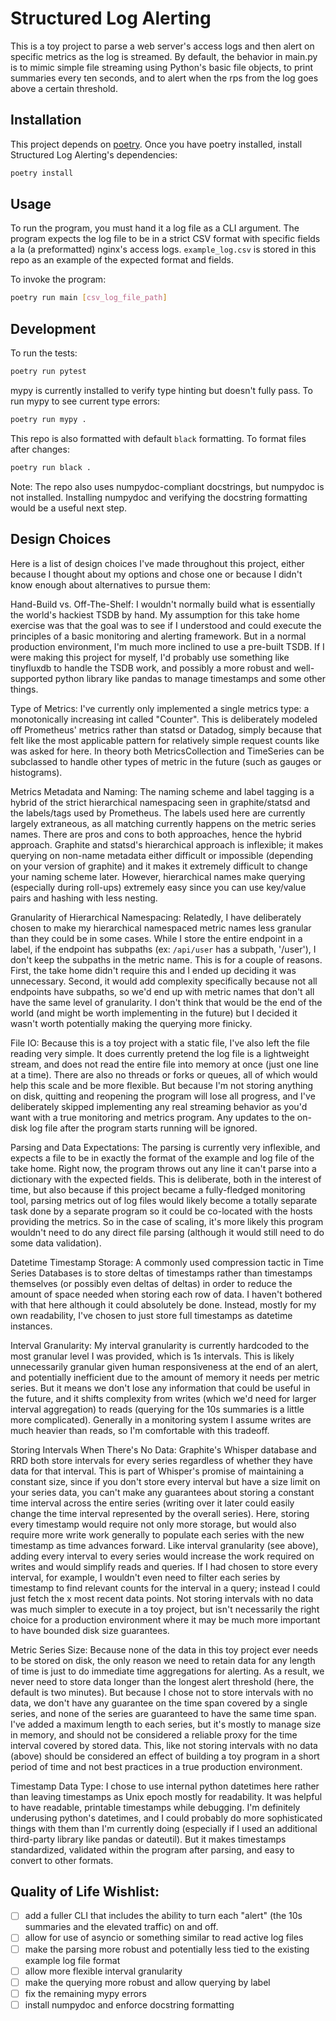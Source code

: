 # Structured Log Alerting

This is a toy project to parse a web server's access logs and then alert on specific metrics as the log is streamed. By default, the behavior in main.py is to mimic simple file streaming using Python's basic file objects, to print summaries every ten seconds, and to alert when the rps from the log goes above a certain threshold.

## Installation

This project depends on [poetry](https://python-poetry.org/). Once you have poetry installed, install Structured Log Alerting's dependencies:

```sh
poetry install
```

## Usage

To run the program, you must hand it a log file as a CLI argument. The program expects the log file to be in a strict CSV format with specific fields a la (a preformatted) nginx's access logs. `example_log.csv` is stored in this repo as an example of the expected format and fields.

To invoke the program:
```sh
poetry run main [csv_log_file_path]
```

## Development

To run the tests:

```sh
poetry run pytest
```

mypy is currently installed to verify type hinting but doesn't fully pass. To run mypy to see current type errors:

```sh
poetry run mypy .
```

This repo is also formatted with default `black` formatting. To format files after changes:

```sh
poetry run black .
```

Note: The repo also uses numpydoc-compliant docstrings, but numpydoc is not installed. Installing numpydoc and verifying the docstring formatting would be a useful next step.

## Design Choices

Here is a list of design choices I've made throughout this project, either because I thought about my options and chose one or because I didn't know enough about alternatives to pursue them:

Hand-Build vs. Off-The-Shelf: I wouldn't normally build what is essentially the world's hackiest TSDB by hand. My assumption for this take home exercise was that the goal was to see if I understood and could execute the principles of a basic monitoring and alerting framework. But in a normal production environment, I'm much more inclined to use a pre-built TSDB. If I were making this project for myself, I'd probably use something like tinyfluxdb to handle the TSDB work, and possibly a more robust and well-supported python library like pandas to manage timestamps and some other things.

Type of Metrics: I've currently only implemented a single metrics type: a monotonically increasing int called "Counter". This is deliberately modeled off Prometheus' metrics rather than statsd or Datadog, simply because that felt like the most applicable pattern for relatively simple request counts like was asked for here. In theory both MetricsCollection and TimeSeries can be subclassed to handle other types of metric in the future (such as gauges or histograms).

Metrics Metadata and Naming: The naming scheme and label tagging is a hybrid of the strict hierarchical namespacing seen in graphite/statsd and the labels/tags used by Prometheus. The labels used here are currently largely extraneous, as all matching currently happens on the metric series names. There are pros and cons to both approaches, hence the hybrid approach. Graphite and statsd's hierarchical approach is inflexible; it makes querying on non-name metadata either difficult or impossible (depending on your version of graphite) and it makes it extremely difficult to change your naming scheme later. However, hierarchical names make querying (especially during roll-ups) extremely easy since you can use key/value pairs and hashing with less nesting.

Granularity of Hierarchical Namespacing: Relatedly, I have deliberately chosen to make my hierarchical namespaced metric names less granular than they could be in some cases. While I store the entire endpoint in a label, if the endpoint has subpaths (ex: `/api/user` has a subpath, '/user'), I don't keep the subpaths in the metric name. This is for a couple of reasons. First, the take home didn't require this and I ended up deciding it was unnecessary. Second, it would add complexity specifically because not all endpoints have subpaths, so we'd end up with metric names that don't all have the same level of granularity. I don't think that would be the end of the world (and might be worth implementing in the future) but I decided it wasn't worth potentially making the querying more finicky.

File IO: Because this is a toy project with a static file, I've also left the file reading very simple. It does currently pretend the log file is a lightweight stream, and does not read the entire file into memory at once (just one line at a time). There are also no threads or forks or queues, all of which would help this scale and be more flexible. But because I'm not storing anything on disk, quitting and reopening the program will lose all progress, and I've deliberately skipped implementing any real streaming behavior as you'd want with a true monitoring and metrics program. Any updates to the on-disk log file after the program starts running will be ignored.

Parsing and Data Expectations: The parsing is currently very inflexible, and expects a file to be in exactly the format of the example and log file of the take home. Right now, the program throws out any line it can't parse into a dictionary with the expected fields. This is deliberate, both in the interest of time, but also because if this project became a fully-fledged monitoring tool, parsing metrics out of log files would likely become a totally separate task done by a separate program so it could be co-located with the hosts providing the metrics. So in the case of scaling, it's more likely this program wouldn't need to do any direct file parsing (although it would still need to do some data validation).

Datetime Timestamp Storage: A commonly used compression tactic in Time Series Databases is to store deltas of timestamps rather than timestamps themselves (or possibly even deltas of deltas) in order to reduce the amount of space needed when storing each row of data. I haven't bothered with that here although it could absolutely be done. Instead, mostly for my own readability, I've chosen to just store full timestamps as datetime instances.

Interval Granularity: My interval granularity is currently hardcoded to the most granular level I was provided, which is 1s intervals. This is likely unnecessarily granular given human responsiveness at the end of an alert, and potentially inefficient due to the amount of memory it needs per metric series. But it means we don't lose any information that could be useful in the future, and it shifts complexity from writes (which we'd need for larger interval aggregation) to reads (querying for the 10s summaries is a little more complicated). Generally in a monitoring system I assume writes are much heavier than reads, so I'm comfortable with this tradeoff.

Storing Intervals When There's No Data: Graphite's Whisper database and RRD both store intervals for every series regardless of whether they have data for that interval. This is part of Whisper's promise of maintaining a constant size, since if you don't store every interval but have a size limit on your series data, you can't make any guarantees about storing a constant time interval across the entire series (writing over it later could easily change the time interval represented by the overall series). Here, storing every timestamp would require not only more storage, but would also require more write work generally to populate each series with the new timestamp as time advances forward. Like interval granularity (see above), adding every interval to every series would increase the work required on writes and would simplify reads and queries. If I had chosen to store every interval, for example, I wouldn't even need to filter each series by timestamp to find relevant counts for the interval in a query; instead I could just fetch the x most recent data points. Not storing intervals with no data was much simpler to execute in a toy project, but isn't necessarily the right choice for a production environment where it may be much more important to have bounded disk size guarantees.

Metric Series Size: Because none of the data in this toy project ever needs to be stored on disk, the only reason we need to retain data for any length of time is just to do immediate time aggregations for alerting. As a result, we never need to store data longer than the longest alert threshold (here, the default is two minutes). But because I chose not to store intervals with no data, we don't have any guarantee on the time span covered by a single series, and none of the series are guaranteed to have the same time span. I've added a maximum length to each series, but it's mostly to manage size in memory, and should not be considered a reliable proxy for the time interval covered by stored data. This, like not storing intervals with no data (above) should be considered an effect of building a toy program in a short period of time and not best practices in a true production environment.

Timestamp Data Type: I chose to use internal python datetimes here rather than leaving timestamps as Unix epoch mostly for readability. It was helpful to have readable, printable timestamps while debugging. I'm definitely underusing python's datetimes, and I could probably do more sophisticated things with them than I'm currently doing (especially if I used an additional third-party library like pandas or dateutil). But it makes timestamps standardized, validated within the program after parsing, and easy to convert to other formats.

## Quality of Life Wishlist:

- [ ] add a fuller CLI that includes the ability to turn each "alert" (the 10s summaries and the elevated traffic) on and off.
- [ ] allow for use of asyncio or something similar to read active log files
- [ ] make the parsing more robust and potentially less tied to the existing example log file format
- [ ] allow more flexible interval granularity
- [ ] make the querying more robust and allow querying by label
- [ ] fix the remaining mypy errors
- [ ] install numpydoc and enforce docstring formatting
